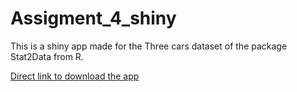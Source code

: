 # Assigment_4_shiny
This is a shiny app made for the Three cars dataset of the package Stat2Data from R.

[Direct link to download the app](https://rafaelab1227.github.io/Assigment_4_shiny/app.R)

